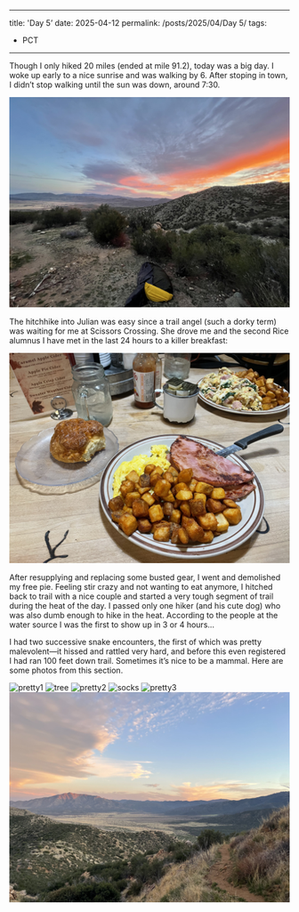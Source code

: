
---
title: 'Day 5’
date: 2025-04-12
permalink: /posts/2025/04/Day 5/
tags:
  - PCT
---

Though I only hiked 20 miles (ended at mile 91.2), today was a big day. I woke up early to a nice sunrise and was walking by 6. After stoping in town, I didn’t stop walking until the sun was down, around 7:30.

![sunrise](/images/IMG_4457.jpeg)

The hitchhike into Julian was easy since a trail angel (such a dorky term) was waiting for me at Scissors Crossing. She drove me and the second Rice alumnus I have met in the last 24 hours to a killer breakfast:

![breakfast](/images/IMG_4461.jpeg)

After resupplying and replacing some busted gear, I went and demolished my free pie. Feeling stir crazy and not wanting to eat anymore, I hitched back to trail with a nice couple and started a very tough segment of trail during the heat of the day. I passed only one hiker (and his cute dog) who was also dumb enough to hike in the heat. According to the people at the water source I was the first to show up in 3 or 4 hours… 

I had two successive snake encounters, the first of which was pretty malevolent—it hissed and rattled very hard, and before this even registered I had ran 100 feet down trail. Sometimes it’s nice to be a mammal. Here are some photos from this section.

![pretty1](/images/IMG_4466.jpeg)
![tree](/images/IMG_4471.jpeg)
![pretty2](/images/IMG_4468.jpeg)
![socks](/images/IMG_4470.jpeg)
![pretty3](/images/IMG_4469.jpeg)
![pretty4](/images/IMG_4473.jpeg)